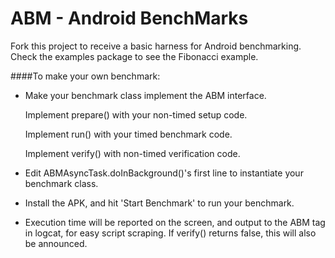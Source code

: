 ABM - Android BenchMarks
========================

Fork this project to receive a basic harness for Android benchmarking.
Check the examples package to see the Fibonacci example.

####To make your own benchmark:

 * Make your benchmark class implement the ABM interface.

    Implement prepare() with your non-timed setup code.

    Implement run() with your timed benchmark code.

    Implement verify() with non-timed verification code. 

 * Edit ABMAsyncTask.doInBackground()'s first line to instantiate your benchmark class.

 * Install the APK, and hit 'Start Benchmark' to run your benchmark.

 * Execution time will be reported on the screen, and output to the ABM tag in logcat, for easy script scraping. If verify() returns false, this will also be announced.
